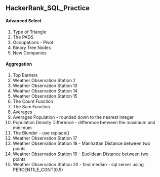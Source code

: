 ## HackerRank_SQL_Practice

#### Advanced Select
1. Type of Triangle
2. The PADS
3. Occupations - Pivot
4. Binary Tree Nodes
5. New Companies

#### Aggregation
1. Top Earners
2. Weather Observation Station 2
3. Weather Observation Station 13
4. Weather Observation Station 14
5. Weather Observation Station 15
6. The Count Function
7. The Sum Function
8. Averages
9. Averages Population - rounded down to the nearest integer
10. Population Density Difference - difference between the maximum and minimum
11. The Blunder - use replace()
12. Weather Observation Station 17
13. Weather Observation Station 18 - Manhattan Distance between two points
14. Weather Observation Station 19 - Euclidean Distance between two points
15. Weather Observation Station 20 - find median - sql server using PERCENTILE_CONT(0.5)

